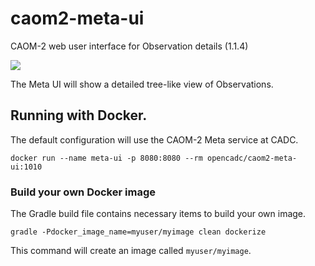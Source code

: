 # caom2-meta-ui

CAOM-2 web user interface for Observation details (1.1.4)

<a href="https://travis-ci.org/opencadc/caom2ui"><img src="https://travis-ci.org/opencadc/caom2ui.svg?branch=master" /></a>

The Meta UI will show a detailed tree-like view of Observations.

## Running with Docker.

The default configuration will use the CAOM-2 Meta service at CADC.

```
docker run --name meta-ui -p 8080:8080 --rm opencadc/caom2-meta-ui:1010
```

### Build your own Docker image

The Gradle build file contains necessary items to build your own image.

```
gradle -Pdocker_image_name=myuser/myimage clean dockerize
```

This command will create an image called `myuser/myimage`.
